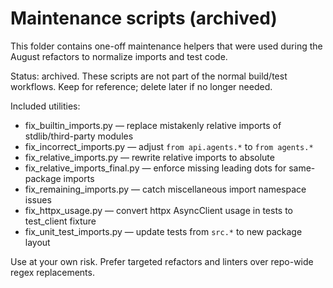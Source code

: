 # Maintenance scripts (archived)

This folder contains one-off maintenance helpers that were used during the August refactors to normalize imports and test code.

Status: archived. These scripts are not part of the normal build/test workflows. Keep for reference; delete later if no longer needed.

Included utilities:
- fix_builtin_imports.py — replace mistakenly relative imports of stdlib/third-party modules
- fix_incorrect_imports.py — adjust `from api.agents.*` to `from agents.*`
- fix_relative_imports.py — rewrite relative imports to absolute
- fix_relative_imports_final.py — enforce missing leading dots for same-package imports
- fix_remaining_imports.py — catch miscellaneous import namespace issues
- fix_httpx_usage.py — convert httpx AsyncClient usage in tests to test_client fixture
- fix_unit_test_imports.py — update tests from `src.*` to new package layout

Use at your own risk. Prefer targeted refactors and linters over repo-wide regex replacements.
